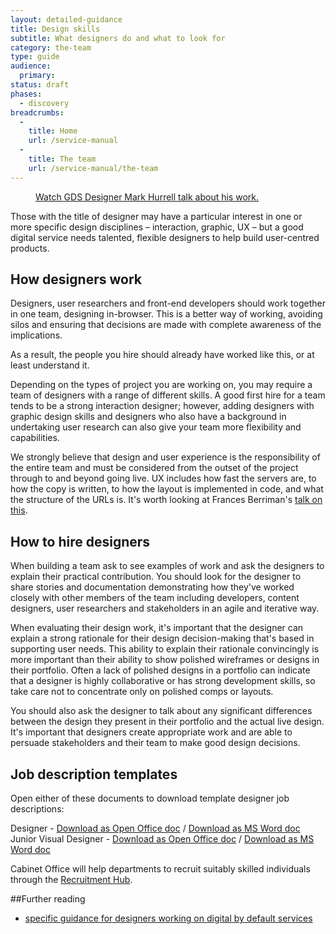 ```yaml
---
layout: detailed-guidance
title: Design skills
subtitle: What designers do and what to look for
category: the-team
type: guide
audience:
  primary:
status: draft
phases:
  - discovery
breadcrumbs:
  -
    title: Home
    url: /service-manual
  -
    title: The team
    url: /service-manual/the-team
---
```


<figure class="media-player-wrapper video"><a href="https://www.youtube.com/watch?v=d_Om02sbn_c">Watch GDS Designer Mark Hurrell talk about his work.</a></figure>

Those with the title of designer may have a particular interest in one or more specific design disciplines – interaction, graphic, UX – but a good digital service needs talented, flexible designers to help build user-centred products.

## How designers work
Designers, user researchers and front-end developers should work together in one team, designing in-browser. This is a better way of working, avoiding silos and ensuring that decisions are made with complete awareness of the implications.

As a result, the people you hire should already have worked like this, or at least understand it.

Depending on the types of project you are working on, you may require a team of designers with a range of different skills. A good first hire for a team tends to be a strong interaction designer; however, adding designers with graphic design skills and designers who also have a background in undertaking user research can also give your team more flexibility and capabilities.

We strongly believe that design and user experience is the responsibility of the entire team and must be considered from the outset of the project through to and beyond going live. UX includes how fast the servers are, to how the copy is written, to how the layout is implemented in code, and what the structure of the URLs is. It's worth looking at Frances Berriman's [talk on this](http://fberriman.com/2012/06/14/designing-better-user-experiences-txjs-2012/).

## How to hire designers

When building a team ask to see examples of work and ask the designers to explain their practical contribution. You should look for the designer to share stories and documentation demonstrating how they've worked closely with other members of the team including developers, content designers, user researchers and stakeholders in an agile and iterative way.

When evaluating their design work, it's important that the designer can explain a strong rationale for their design decision-making that's based in supporting user needs. This ability to explain their rationale convincingly is more important than their ability to show polished wireframes or designs in their portfolio. Often a lack of polished designs in a portfolio can indicate that a designer is highly collaborative or has strong development skills, so take care not to concentrate only on polished comps or layouts.

You should also ask the designer to talk about any significant differences between the design they present in their portfolio and the actual live design. It's important that designers create appropriate work and are able to persuade stakeholders and their team to make good design decisions.

## Job description templates
Open either of these documents to download template designer job descriptions:

Designer - [Download as Open Office doc](/service-manual/the-team/recruitment/DesignerJobDescription-generic.odt) / [Download as MS Word doc](/service-manual/the-team/recruitment/DesignerJobDescription-generic.docx) 
Junior Visual Designer - [Download as Open Office doc](/service-manual/the-team/recruitment/JuniorVisualDesigner-generic.odt) / [Download as MS Word doc](/service-manual/the-team/recruitment/JuniorVisualDesigner-generic.docx) 

Cabinet Office will help departments to recruit suitably skilled individuals through the [Recruitment Hub](/service-manual/the-team/recruitment/hub.html).

##Further reading
* [specific guidance for designers working on digital by default services](/service-manual/designers)
